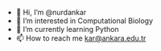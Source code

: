 - 👋 Hi, I’m @nurdankar
- 👀 I’m interested in Computational Biology
- 🌱 I’m currently learning Python
- 📫 How to reach me kar@ankara.edu.tr

<!---
nurdankar/nurdankar is a ✨ special ✨ repository because its `README.md` (this file) appears on your GitHub profile.
You can click the Preview link to take a look at your changes.
--->
